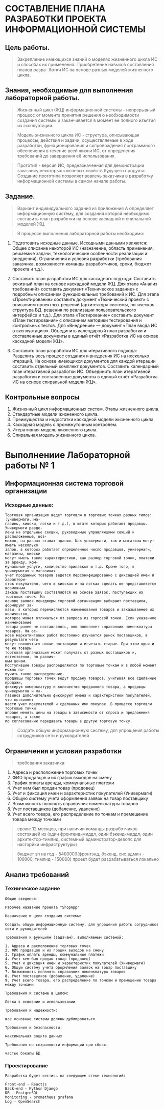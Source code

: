 # СОСТАВЛЕНИЕ ПЛАНА РАЗРАБОТКИ ПРОЕКТА ИНФОРМАЦИОННОЙ СИСТЕМЫ

## Цель работы.

> Закрепление имеющихся знаний о моделях жизненного цикла ИС и способах их применения. Приобретение навыков составления планов разра-
> ботки ИС на основе разных моделей жизненного цикла.


## Знания, необходимые для выполнения лабораторной работы.

> Жизненный цикл (ЖЦ) информационной системы - непрерывный процесс от момента принятия решения о необходимости создания системы и
> заканчивается в момент её полного изъятия из эксплуатации.

> Модель жизненного цикла ИС - структура, описывающая процессы, действия и задачи, осуществляемые в ходе разработки, функционирования
> и сопровождения программного обеспечения в течение всей жизни ИС, от определения требований до завершения её использования.

> Прототип - версия ИС, предназначенная для демонстрации заказчику некоторых ключевых свойств будущего продукта. Создание прототипа
> позволяет вовлечь заказчика в разработку информационной системы в самом начале работы.

## Задание.

> Вариант индивидуального задания из приложения А определяет информационную систему, для создания которой необходимо составить план
> разработки на основе каскадной и спиральной моделей ЖЦ.

> В процессе выполнения лабораторной работы необходимо:

1. Подготовить исходные данные. Исходными данными являются: Общее описание некоторой ИС (назначение, область применения, решаемые задачи,
   технологические особенности реализации и внедрения). Ограничения и условия разработки (требования заказчика, возможности 
   команды разработчиков, сроки, бюджет проекта и т.д.).

2. Составить план разработки ИС для каскадного подхода: Составить эскизный план на основе каскадной модели ЖЦ. Для этапа «Анализ требований» 
   составить документ «Техническое задание» с подробным описанием функциональных требований к ИС.
   Для этапа «Проектирование» составить документ «Технический проект» с описанием проектных решений (архитектура системы, логическая
   структура БД, решения по реализации пользовательского интерфейса и т.д.). Для этапа «Тестирование» составить документ «План тестирования»
   с описанием методики тестирования и контрольных тестов. Для «Внедрение» — документ «План ввода ИС в эксплуатацию». Объединить календарный 
   план разработки и составленные документы в единый отчёт «Разработка ИС на основе каскадной модели ЖЦ».

3. Составить план разработки ИС для итеративного подхода: Разделить весь процесс создания и внедрения ИС на несколько итераций. На основе
   имеющихся  документов для каждой итерации составить отдельный комплект документов. Составить календарный план итеративной разработки ИС.
   Объединить план итеративной разработки и составленные документы в единый отчёт «Разработка ИС на основе спиральной модели ЖЦ».


## Контрольные вопросы

1. Жизненный цикл информационных систем. Этапы жизненного цикла.
2. Стандартные модели жизненного цикла.
3. Преимущества и недостатки каскадной модели жизненного цикла.
4. Каскадная модель с промежуточным контролем.
5. Итеративная модель жизненного цикла.
6. Спиральная модель жизненного цикла.

# Выполнениие Лабораторной работы № 1


## Информационная система торговой организации

### Исходные данные: 

```
Торговая организация ведет торговлю в торговых точках разных типов: (универмаги, ма-
газины, киоски, лотки и т.д.), в штате которых работают продавцы. Универмаги разде-
лены на отдельные секции, руководимые управляющими секций и расположенные, воз-
можно, на разных этажах здания. Как универмаги, так и магазины могут иметь несколько
залов, в которых работает определенное число продавцов, универмаги, магазины, киоски
могут иметь такие характеристики, как размер торговой точки, платежи за аренду, ком-
мунальные услуги, количество прилавков и т.д. Кроме того, в универмагах и магазинах
учет проданных товаров ведется персонифицированно с фиксацией имен и характери-
стик покупателя, чего в киосках и на лотках сделать не представляется возможным.
Заказы поставщику составляются на основе заявок, поступающих из торговых точек. На
основе заявок менеджеры торговой организации выбирают поставщика, формируют за-
казы, в которых перечисляются наименования товаров и заказываемое их количество,
которое может отличаться от запроса из торговой точки. Если указанное наименование
товара ранее не поставлялось, оно пополняет справочник номенклатуры товаров. На ос-
нове маркетинговых работ постоянно изучается рынок поставщиков, в результате чего
могут появляться новые поставщики и исчезать старые. При этом одни и те же товары
торговая организация может получать от разных поставщиков и, естественно, по различ-
ным ценам.
Поступившие товары распределяются по торговым точкам и в любой момент можно по-
лучить такое распределение.
Продавцы торговых точек ведут продажу товаров, учитывая все сделанные продажи,
фиксируя номенклатуру и количество проданного товара, а продавцы универмагов и ма-
газинов дополнительно фиксируют имена и характеристики покупателей, что позволяет
вести учет покупателей и сделанных ими покупок. В процессе торговли торговые точки
вправе менять цены на товары в зависимости от спроса и предложения товаров, а также
по согласованию передавать товары в другую торговую точку.
```
> Создать общую информационную систему, для упрощения работы сотрудников сети и руковдителей

## Ограничения и условия разработки

> требования заказчика:

1. Адреса и расположение торговых точек
2. ФИО продавцов и их график выходов на смену
3. График оплаты аренды, коммунальные платежи
4. Учет кем был продан товар (продовец)
5. Учет и фиксация имен и характеристик покупателей (Универмаги)
6. Общую систему учета оформления заявок на товар поставщику
7. Возможность поплнять справочник номенклатуры товаров
8. Учет поставщиков (добаление, удаление)
9. Учет всего товара, его распределение по точкам и премещение товара между точками

> сроки: 12 месяцев, при наличии команды разработчиков состоящей из (один фронтенд-миддл, 
> один бэкенд-миддл, один архитектор-тимлид, системный админстратор-девопс для насторйки инфраструктуры)

> бюджет зп на год - 5400000(фронтэнд, бэкенд, сис.админ - 100000, тимлид - 150000)
> проект будет разрабатываться локально


## Анализ требований

### Техническое задание


```
Общие сведения:

Рабочее название проекта "ShopApp"

Назначение и цели создания системы:

Создать общую информационную систему, для упрощения работы сотрудников сети и руковдителей

Требования к функциям (задачам), выполняемым системой:

1. Адреса и расположение торговых точек
2. ФИО продавцов и их график выходов на смену
3. График оплаты аренды, коммунальные платежи
4. Учет кем был продан товар (продовец)
5. Учет и фиксация имен и характеристик покупателей (Универмаги)
6. Общую систему учета оформления заявок на товар поставщику
7. Возможность поплнять справочник номенклатуры товаров
8. Учет поставщиков (добаление, удаление)
9. Учет всего товара, его распределение по точкам и премещение товара между точками

Требования к системе в целом:

Легка в освоении и использовании

Требования к надежности:

все основные системы должны дублироваться

Требования к безопасности:

максимальная защита данных

Требования по сохранности информации при сбоях:

частые бэкапы БД
```

### Проектирование

```
Разработка будет вестись на следующем стеке технологий:

Front-end - Reactjs
Back-end - Python Django
DB - PostgreSQL
Monitoring - prometheus grafana
Log - OpenSearch


```


